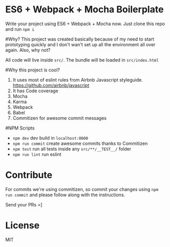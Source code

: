 # ES6 + Webpack + Mocha Boilerplate

Write your project using ES6 + Webpack + Mocha now.
Just clone this repo and run `npm i`

#Why?
This project was created basically because of my need to start prototyping quickly and I don't wan't set up all the environment all over again. Also, why not?

All code will live inside `src/`. The bundle will be loaded in `src/index.html`

#Why this project is cool?
1. It uses most of eslint rules from Airbnb Javascript styleguide. https://github.com/airbnb/javascript
2. It has Code coverage
3. Mocha
4. Karma
5. Webpack
6. Babel
7. Commitizen for awesome commit messages

#NPM Scripts
* `npm dev` dev build in `localhost:8000`
* `npm run commit` create awesome commits thanks to Commitizen
* `npm test` run all tests inside any `src/**/__TEST__/` folder
* `npm run lint` run eslint

# Contribute
For commits we're using commitizen, so commit your changes using `npm run commit` and please follow along with the instructions.

Send your PRs =]

# License 
MIT
